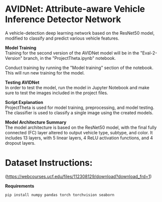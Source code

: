# AVIDNet: Attribute-aware Vehicle Inference Detector Network
A vehicle-detection deep learning network based on the ResNet50 model, modified to classify and predict various vehicle features.

**Model Training**<br/>
Training for the second version of the AVIDNet model will be in the "Eval-2-Version" branch, in the "ProjectTheta.ipynb" notebook.

Conduct training by running the "Model training" section of the notebook. This will run new training for the model.

**Testing AVIDNet**<br/>
In order to test the model, run the model in Jupyter Notebook and make sure to test the images included in the project files. 

**Script Explanation**<br/>
ProjectTheta is used for model training, preprocessing, and model testing. The classifier is used to classify a single image using the 
created models.

**Model Architecture Summary**<br/>
The model architecture is based on the ResNet50 model, with the final fully connected (FC) layer altered to output vehicle type, subtype, and color.
It includes 13 layers, with 5 linear layers, 4 ReLU activation functions, and 4 dropout layers.

# Dataset Instructions:
(https://webcourses.ucf.edu/files/112308129/download?download_frd=1)

**Requirements**
```bash
pip install numpy pandas torch torchvision seaborn

